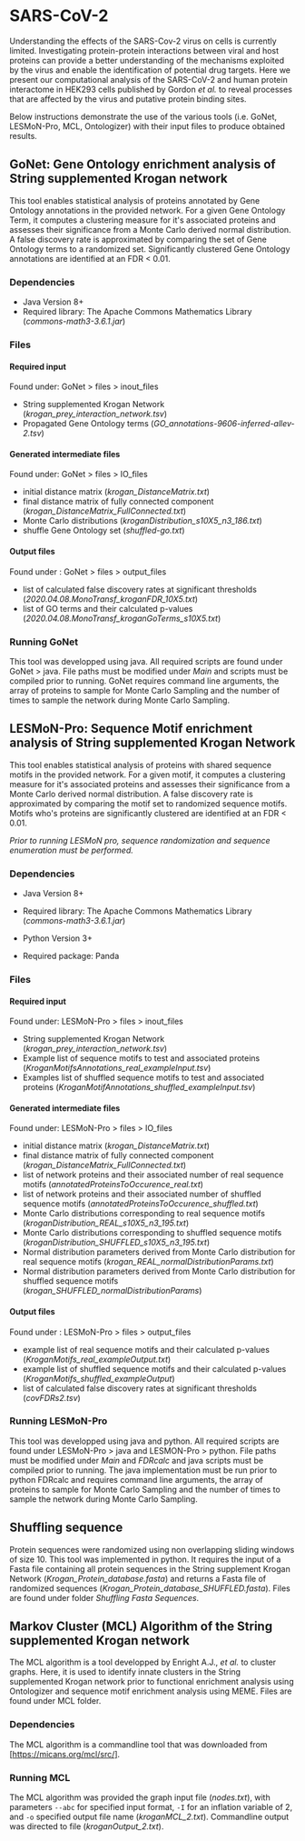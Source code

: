 # SARS-CoV-2
Understanding the effects of the SARS-Cov-2 virus on cells is currently limited. Investigating protein-protein interactions between viral and host proteins can provide a better understanding of the mechanisms exploited by the virus and enable the identification of potential drug targets. Here we present our computational analysis of the SARS-CoV-2 and human protein interactome in HEK293 cells published by Gordon *et al.* to reveal processes that are affected by the virus and putative protein binding sites. 

Below instructions demonstrate the use of the various tools (i.e. GoNet, LESMoN-Pro, MCL, Ontologizer) with their input files to produce obtained results.

## GoNet: Gene Ontology enrichment analysis of String supplemented Krogan network
This tool enables statistical analysis of proteins annotated by Gene Ontology annotations in the provided network. For a given Gene Ontology Term, it computes a clustering measure for it's associated proteins and assesses their significance from a Monte Carlo derived normal distribution. A false discovery rate is approximated by comparing the set of Gene Ontology terms to a randomized set. Significantly clustered Gene Ontology annotations are identified at an FDR < 0.01. 

### Dependencies
* Java Version 8+
* Required library: The Apache Commons Mathematics Library (*commons-math3-3.6.1.jar*) 

### Files
#### Required input
Found under: GoNet > files > inout_files
* String supplemented Krogan Network (*krogan_prey_interaction_network.tsv*)
* Propagated Gene Ontology terms (*GO_annotations-9606-inferred-allev-2.tsv*)

#### Generated intermediate files
Found under: GoNet > files > IO_files
* initial distance matrix (*krogan_DistanceMatrix.txt*)
* final distance matrix of fully connected component (*krogan_DistanceMatrix_FullConnected.txt*)
* Monte Carlo distributions (*kroganDistribution_s10X5_n3_186.txt*)
* shuffle Gene Ontology set (*shuffled-go.txt*)

#### Output files
Found under : GoNet > files > output_files
* list of calculated false discovery rates at significant thresholds (*2020.04.08.MonoTransf_kroganFDR_10X5.txt*)
* list of GO terms and their calculated p-values (*2020.04.08.MonoTransf_kroganGoTerms_s10X5.txt*)

### Running GoNet
This tool was developped using java. All required scripts are found under GoNet > java. File paths must be modified under *Main* and scripts must be compiled prior to running. GoNet requires command line arguments, the array of proteins to sample for Monte Carlo Sampling and the number of times to sample the network during Monte Carlo Sampling.

## LESMoN-Pro: Sequence Motif enrichment analysis of String supplemented Krogan Network 
This tool enables statistical analysis of proteins with shared sequence motifs in the provided network. For a given motif, it computes a clustering measure for it's associated proteins and assesses their significance from a Monte Carlo derived normal distribution. A false discovery rate is approximated by comparing the motif set to randomized sequence motifs. Motifs who's proteins are significantly clustered are identified at an FDR < 0.01. 

*Prior to running LESMoN pro, sequence randomization and sequence enumeration must be performed.*

### Dependencies
* Java Version 8+
* Required library: The Apache Commons Mathematics Library (*commons-math3-3.6.1.jar*)

* Python Version 3+ 
* Required package: Panda

### Files
#### Required input
Found under: LESMoN-Pro > files > inout_files
* String supplemented Krogan Network (*krogan_prey_interaction_network.tsv*)
* Example list of sequence motifs to test and associated proteins (*KroganMotifsAnnotations_real_exampleInput.tsv*)
* Examples list of shuffled sequence motifs to test and associated proteins (*KroganMotifAnnotations_shuffled_exampleInput.tsv*)

#### Generated intermediate files
Found under: LESMoN-Pro > files > IO_files
* initial distance matrix (*krogan_DistanceMatrix.txt*)
* final distance matrix of fully connected component (*krogan_DistanceMatrix_FullConnected.txt*)
* list of network proteins and their associated number of real sequence motifs (*annotatedProteinsToOccurence_real.txt*)
* list of network proteins and their associated number of shuffled sequence motifs (*annotatedProteinsToOccurence_shuffled.txt*) 
* Monte Carlo distributions corresponding to real sequence motifs (*kroganDistribution_REAL_s10X5_n3_195.txt*)
* Monte Carlo distributions corresponding to shuffled sequence motifs (*kroganDistribution_SHUFFLED_s10X5_n3_195.txt*)
* Normal distribution parameters derived from Monte Carlo distribution for real sequence motifs (*krogan_REAL_normalDistributionParams.txt*) 
* Normal distribution parameters derived from Monte Carlo distribution for shuffled sequence motifs (*krogan_SHUFFLED_normalDistributionParams*) 

#### Output files
Found under : LESMoN-Pro > files > output_files
* example list of real sequence motifs and their calculated p-values (*KroganMotifs_real_exampleOutput.txt*)
* example list of shuffled sequence motifs and their calculated p-values (*KroganMotifs_shuffled_exampleOutput*)
* list of calculated false discovery rates at significant thresholds (*covFDRs2.tsv*)

### Running LESMoN-Pro
This tool was developped using java and python. All required scripts are found under LESMoN-Pro > java and LESMON-Pro > python. File paths must be modified under *Main* and *FDRcalc* and java scripts must be compiled prior to running. The java implementation must be run prior to python FDRcalc and requires command line arguments, the array of proteins to sample for Monte Carlo Sampling and the number of times to sample the network during Monte Carlo Sampling.

## Shuffling sequence
Protein sequences were randomized using non overlapping sliding windows of size 10. This tool was implemented in python. It requires the input of a Fasta file containing all protein sequences in the String supplement Krogan Network (*Krogan_Protein_database.fasta*) and returns a Fasta file of randomized sequences (*Krogan_Protein_database_SHUFFLED.fasta*). Files are found under folder *Shuffling Fasta Sequences*. 

## Markov Cluster (MCL) Algorithm of the String supplemented Krogan network
The MCL algorithm is a tool developped by Enright A.J., *et al.* to cluster graphs. Here, it is used to identify innate clusters in the String supplemented Krogan network prior to functional enrichment analysis using Ontologizer and sequence motif enrichment analysis using MEME. Files are found under MCL folder. 

### Dependencies
The MCL algorithm is a commandline tool that was downloaded from [https://micans.org/mcl/src/]. 

### Running MCL
The MCL algorithm was provided the graph input file (*nodes.txt*), with parameters `--abc` for specified input format, `-I` for an inflation variable of 2, and `-o` specified output file name (*kroganMCL_2.txt*). Commandline output was directed to file (*kroganOutput_2.txt*).
